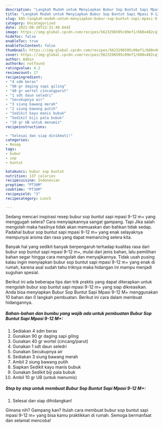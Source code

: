 ```yaml
---
description: "Langkah Mudah untuk Menyiapkan Bubur Sop Buntut Sapi Mpasi 9-12 M+ yang Lezat, Buat Buka Puasa Lezat"
title: "Langkah Mudah untuk Menyiapkan Bubur Sop Buntut Sapi Mpasi 9-12 M+ yang Lezat, Buat Buka Puasa Lezat"
slug: 685-langkah-mudah-untuk-menyiapkan-bubur-sop-buntut-sapi-mpasi-9-12-m-yang-lezat-buat-buka-puasa-lezat
category: Uncategorized
date: 2022-08-20T22:31:40.644Z
image: https://img-global.cpcdn.com/recipes/5623296595c09ef1/680x482cq70/bubur-sop-buntut-sapi-mpasi-9-12-m-foto-resep-utama.jpg
hideToc: false
enableToc: true
enableTocContent: false
thumbnail: https://img-global.cpcdn.com/recipes/5623296595c09ef1/680x482cq70/bubur-sop-buntut-sapi-mpasi-9-12-m-foto-resep-utama.jpg
cover: https://img-global.cpcdn.com/recipes/5623296595c09ef1/680x482cq70/bubur-sop-buntut-sapi-mpasi-9-12-m-foto-resep-utama.jpg
author: Admin
authorAv: notfound
ratingvalue: 4.2
reviewcount: 17
recipeingredient:
- "4 sdm beras"
- "90 gr daging sapi giling"
- "40 gr wortel cincangparut"
- "1 sdt daun seledri"
- "Secukupnya air"
- "3 siung bawang merah"
- "2 siung bawang putih"
- "Sedikit kayu manis bubuk"
- "Sedikit biji pala bubuk"
- "10 gr UB untuk menumis"
recipeinstructions:

- "Selesai dan siap dinikmati!"
categories:
- Resep
tags:
- bubur
- sop
- buntut

katakunci: bubur sop buntut 
nutrition: 137 calories
recipecuisine: Indonesian
preptime: "PT30M"
cooktime: "PT36M"
recipeyield: "3"
recipecategory: Lunch

---
```



Sedang mencari inspirasi resep bubur sop buntut sapi mpasi 9-12 m+ yang menggugah selera? Cara menyiapkannya sangat gampang. Tapi Jika salah mengolah maka hasilnya tidak akan memuaskan dan bahkan tidak sedap. Padahal bubur sop buntut sapi mpasi 9-12 m+ yang enak selayaknya mempunyai aroma dan rasa yang dapat memancing selera kita.




Banyak hal yang sedikit banyak berpengaruh terhadap kualitas rasa dari bubur sop buntut sapi mpasi 9-12 m+, mulai dari jenis bahan, lalu pemilihan bahan segar hingga cara mengolah dan menyajikannya. Tidak usah pusing kalau ingin menyiapkan bubur sop buntut sapi mpasi 9-12 m+ yang enak di rumah, karena asal sudah tahu triknya maka hidangan ini mampu menjadi suguhan spesial.


Berikut ini ada beberapa tips dan trik praktis yang dapat diterapkan untuk mengolah bubur sop buntut sapi mpasi 9-12 m+ yang siap dikreasikan. Anda bisa menyiapkan Bubur Sop Buntut Sapi Mpasi 9-12 M+ menggunakan 10 bahan dan 0 langkah pembuatan. Berikut ini cara dalam membuat hidangannya.

<!--inarticleads1-->

##### Bahan-bahan dan bumbu yang wajib ada untuk pembuatan Bubur Sop Buntut Sapi Mpasi 9-12 M+:

1. Sediakan 4 sdm beras
1. Gunakan 90 gr daging sapi giling
1. Gunakan 40 gr wortel (cincang/parut)
1. Gunakan 1 sdt daun seledri
1. Gunakan Secukupnya air
1. Sediakan 3 siung bawang merah
1. Ambil 2 siung bawang putih
1. Siapkan Sedikit kayu manis bubuk
1. Gunakan Sedikit biji pala bubuk
1. Ambil 10 gr UB (untuk menumis)




<!--inarticleads2-->

##### Step by step untuk membuat Bubur Sop Buntut Sapi Mpasi 9-12 M+:


1. Selesai dan siap dihidangkan!



Gimana nih? Gampang kan? Itulah cara membuat bubur sop buntut sapi mpasi 9-12 m+ yang bisa kamu praktikkan di rumah. Semoga bermanfaat dan selamat mencoba!

